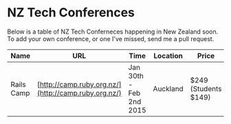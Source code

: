 NZ Tech Conferences
=================

Below is a table of NZ Tech Conferneces happening in New Zealand soon. To add your own conference, or one I've missed, send me a pull request. 



| Name | URL | Time | Location | Price |
|------|-----|------|----------|-------|
|Rails Camp|[http://camp.ruby.org.nz/](http://camp.ruby.org.nz/)|Jan 30th - Feb 2nd 2015|Auckland| $249 (Students $149)|
